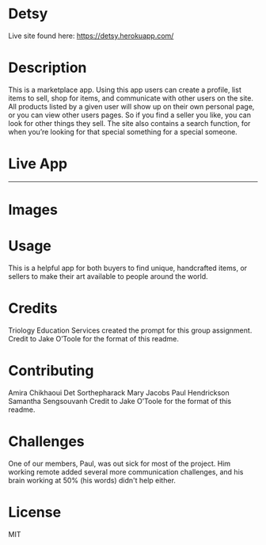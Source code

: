 # Detsy

Live site found here: https://detsy.herokuapp.com/

# Description

This is a marketplace app. Using this app users can create a profile, list items to sell, shop for items, and communicate with other users on the site. All products listed by a given user will show up on their own personal page, or you can view other users pages. So if you find a seller you like, you can look for other things they sell. The site also contains a search function, for when you’re looking for that special something for a special someone.

# Live App

---

# Images

# Usage

This is a helpful app for both buyers to find unique, handcrafted items, or sellers to make their art available to people around the world.

# Credits

Triology Education Services created the prompt for this group assignment. Credit to Jake O’Toole for the format of this readme.

# Contributing

Amira Chikhaoui
Det Sorthepharack
Mary Jacobs
Paul Hendrickson
Samantha Sengsouvanh
Credit to Jake O’Toole for the format of this readme.

# Challenges

One of our members, Paul, was out sick for most of the project. Him working remote added several more communication challenges, and his brain working at 50% (his words) didn't help either.

# License

MIT
